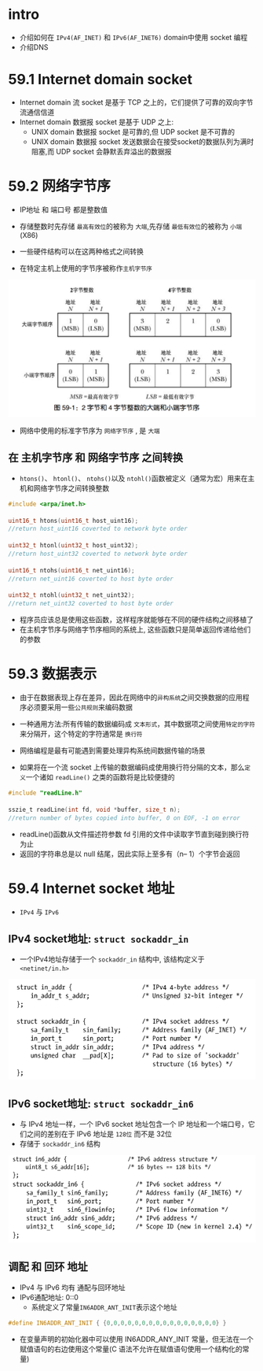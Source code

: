 # intro
- 介绍如何在 `IPv4(AF_INET)` 和 `IPv6(AF_INET6)` domain中使用 socket 编程
- 介绍DNS

# 59.1 Internet domain socket
- Internet domain 流 socket 是基于 TCP 之上的，它们提供了可靠的双向字节流通信信道
- Internet domain 数据报 socket 是基于 UDP 之上:
    - UNIX domain 数据报 socket 是可靠的,但 UDP socket 是不可靠的
    - UNIX domain 数据报 socket 发送数据会在接受socket的数据队列为满时阻塞,而 UDP socket 会静默丢弃溢出的数据报

# 59.2 网络字节序
- IP地址 和 端口号 都是整数值
- 存储整数时先存储 `最高有效位`的被称为 `大端`,先存储 `最低有效位`的被称为 `小端`(X86)

- 一些硬件结构可以在这两种格式之间转换
- 在特定主机上使用的字节序被称作`主机字节序`

![](https://raw.githubusercontent.com/Daz-3ux-Img/Img-hosting/master/202205241312542.png)

- 网络中使用的标准字节序为 `网络字节序` , 是 `大端`

## 在 主机字节序 和 网络字节序 之间转换
- `htons()`、 `htonl()`、 `ntohs()`以及 `ntohl()`函数被定义（通常为宏）用来在主机和网络字节序之间转换整数

```c
#include <arpa/inet.h>

uint16_t htons(uint16_t host_uint16);
//return host_uint16 coverted to network byte order

uint32_t htonl(uint32_t host_uint32);
//return host_uint32 coverted to network byte order

uint16_t ntohs(uint16_t net_uint16);
//return net_uint16 coverted to host byte order

uint32_t ntohl(uint32_t net_uint32);
//return net_uint32 coverted to host byte order
```

- 程序员应该总是使用这些函数，这样程序就能够在不同的硬件结构之间移植了
- 在主机字节序与网络字节序相同的系统上, 这些函数只是简单返回传递给他们的参数

# 59.3 数据表示
- 由于在数据表现上存在差异，因此在网络中的`异构系统`之间交换数据的应用程序必须要采用一些`公共规则`来编码数据
- 一种通用方法:所有传输的数据编码成 `文本形式`，其中数据项之间使用`特定的字符`来分隔开，这个特定的字符通常是 `换行符`

- 网络编程是最有可能遇到需要处理异构系统间数据传输的场景

- 如果将在一个流 socket 上传输的数据编码成使用换行符分隔的文本，那么`定义`一个诸如 `readLine()` 之类的函数将是比较便捷的
```c
#include "readLine.h"

sszie_t readLine(int fd, void *buffer, size_t n);
//return number of bytes copied into buffer, 0 on EOF, -1 on error
```
- readLine()函数从文件描述符参数 fd 引用的文件中读取字节直到碰到换行符为止
- 返回的字符串总是以 null 结尾，因此实际上至多有（n– 1）个字节会返回

# 59.4 Internet socket 地址
- `IPv4` 与 `IPv6`

## IPv4 socket地址: `struct sockaddr_in`
- 一个IPv4地址存储于一个 `sockaddr_in` 结构中, 该结构定义于 `<netinet/in.h>`

![](https://raw.githubusercontent.com/Daz-3ux-Img/Img-hosting/master/202205241333058.png)

## IPv6 socket地址: `struct sockaddr_in6`
- 与 IPv4 地址一样，一个 IPv6 socket 地址包含一个 IP 地址和一个端口号，它们之间的差别在于 IPv6 地址是 `128位` 而不是 32位
- 存储于 `sockaddr_in6` 结构

![](https://raw.githubusercontent.com/Daz-3ux-Img/Img-hosting/master/202205241336887.png)

## 调配 和 回环 地址
- IPv4 与 IPv6 均有 通配与回环地址
- IPv6通配地址: 0::0
    - 系统定义了常量`IN6ADDR_ANT_INIT`表示这个地址
```c
#define IN6ADDR_ANT_INIT { {0,0,0,0,0,0,0,0,0,0,0,0,0,0,0,0} }
```
- 在变量声明的初始化器中可以使用 IN6ADDR_ANY_INIT 常量，但无法在一个赋值语句的右边使用这个常量(C 语法不允许在赋值语句使用一个结构化的常量)

